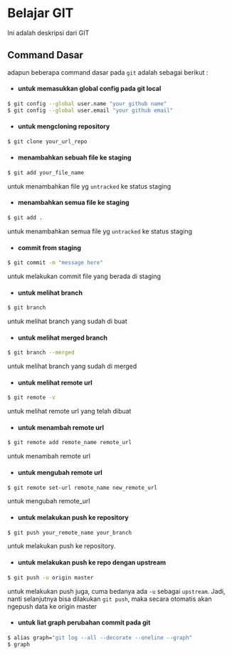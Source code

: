 # Belajar GIT
Ini adalah deskripsi dari GIT


## Command Dasar
adapun beberapa command dasar pada `git` adalah sebagai berikut :

- #### untuk memasukkan global config pada git local
```bash
$ git config --global user.name "your github name"
$ git config --global user.email "your github email"
```


- #### untuk mengcloning repository
```bash
$ git clone your_url_repo
```


- #### menambahkan sebuah file ke staging

```bash
$ git add your_file_name
```
untuk menambahkan file yg `untracked` ke status staging


- #### menambahkan semua file ke staging
```bash
$ git add .
```
untuk menambahkan semua file yg `untracked` ke status staging


- #### commit from staging
```bash
$ git commit -m "message here"
```
untuk melakukan commit file yang berada di staging


- #### untuk melihat branch
```bash
$ git branch
```
untuk melihat branch yang sudah di buat


- #### untuk melihat merged branch
```bash
$ git branch --merged
```
untuk melihat branch yang sudah di merged


- #### untuk melihat remote url
```bash
$ git remote -v
```
untuk melihat remote url yang telah dibuat


- #### untuk menambah remote url
```bash
$ git remote add remote_name remote_url
```
untuk menambah remote url 


- #### untuk mengubah remote url
```bash
$ git remote set-url remote_name new_remote_url
```
untuk mengubah remote_url


- #### untuk melakukan push ke repository
```bash
$ git push your_remote_name your_branch 
```
untuk melakukan push ke repository. 


- #### untuk melakukan push ke repo dengan upstream
```bash
$ git push -u origin master
```
untuk melakukan push juga, cuma bedanya ada `-u` sebagai `upstream`. Jadi, nanti selanjutnya bisa dilakukan `git push`, maka secara otomatis akan ngepush data ke origin master


- #### untuk liat graph perubahan commit pada git
```bash
$ alias graph="git log --all --decorate --oneline --graph"
$ graph
```






